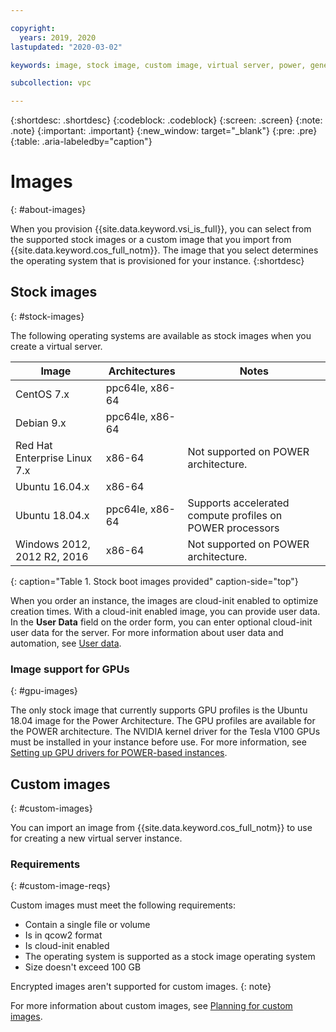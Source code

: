 ```yaml
---

copyright:
  years: 2019, 2020
lastupdated: "2020-03-02"

keywords: image, stock image, custom image, virtual server, power, generation 2, gen 2

subcollection: vpc

---
```


{:shortdesc: .shortdesc}
{:codeblock: .codeblock}
{:screen: .screen}
{:note: .note}
{:important: .important}
{:new_window: target="_blank"}
{:pre: .pre}
{:table: .aria-labeledby="caption"}


# Images
{: #about-images}

When you provision {{site.data.keyword.vsi_is_full}}, you can select from the supported stock images or a custom image that you import from {{site.data.keyword.cos_full_notm}}. The image that you select determines the operating system that is provisioned for your instance. 
{:shortdesc}

## Stock images
{: #stock-images}

The following operating systems are available as stock images when you create a virtual server.

<!-- * CentOS 7.x
* Debian 8.x, 9.x
* Red Hat Enterprise Linux 7.x-0
* Ubuntu 16.04, 18.04
* Windows 2012, 2012 R2, 2016 -->

| Image | Architectures | Notes |
|---------|---------|---------|
| CentOS 7.x | ppc64le, x86-64 | |
| Debian 9.x | ppc64le, x86-64 | |
| Red Hat Enterprise Linux 7.x | x86-64 | Not supported on POWER architecture. |
| Ubuntu 16.04.x | x86-64 | <!--"xenial xerus"--> |
| Ubuntu 18.04.x | ppc64le, x86-64 | Supports accelerated compute profiles on POWER processors |
| Windows 2012, 2012 R2, 2016 | x86-64 | Not supported on POWER architecture. |
{: caption="Table 1. Stock boot images provided" caption-side="top"}

 When you order an instance, the images are cloud-init enabled to optimize creation times. With a cloud-init enabled image, you can provide user data. In the **User Data** field on the order form, you can enter optional cloud-init user data for the server. For more information about user data and automation, see [User data](/docs/vpc?topic=vpc-user-data).

### Image support for GPUs
{: #gpu-images}

The only stock image that currently supports GPU profiles is the Ubuntu 18.04 image for the Power Architecture. The GPU profiles are available for the POWER architecture. The NVIDIA kernel driver for the Tesla V100 GPUs must be installed in your instance before use. For more information, see [Setting up GPU drivers for POWER-based instances](/docs/vpc?topic=vpc-setup-gpus).

## Custom images
{: #custom-images}

You can import an image from {{site.data.keyword.cos_full_notm}} to use for creating a new virtual server instance. 

### Requirements 
{: #custom-image-reqs}

Custom images must meet the following requirements: 
- Contain a single file or volume 
- Is in qcow2 format 
- Is cloud-init enabled
- The operating system is supported as a stock image operating system
- Size doesn't exceed 100 GB

Encrypted images aren't supported for custom images.
{: note}

For more information about custom images, see [Planning for custom images](/docs/vpc?topic=vpc-planning-custom-images).

<!--### Storage costs
{: #custom-image-storage}

Storage costs are incurred for storing custom images. This charge is separate from charges for storing images in {{site.data.keyword.cos_full_notm}}.-->

 
